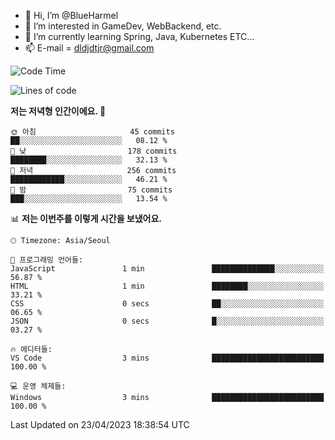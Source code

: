 - 👋 Hi, I’m @BlueHarmel
- 👀 I’m interested in GameDev, WebBackend, etc.
- 🌱 I’m currently learning Spring, Java, Kubernetes ETC...
- 📫 E-mail = dldjdtjr@gmail.com
  <!--START_SECTION:waka-->
![Code Time](http://img.shields.io/badge/Code%20Time-210%20hrs%2043%20mins-blue)

![Lines of code](https://img.shields.io/badge/%EC%A0%80%EB%8A%94%20%EC%97%AC%ED%83%9C%EA%B9%8C%EC%A7%80%20-38.2%20million%20%EC%A4%84%EC%9D%98%20%EC%BD%94%EB%93%9C%EB%A5%BC%20%EC%9E%91%EC%84%B1%ED%96%88%EC%96%B4%EC%9A%94.-blue)

**저는 저녁형 인간이에요. 🦉** 

```text
🌞 아침                     45 commits          ██░░░░░░░░░░░░░░░░░░░░░░░   08.12 % 
🌆 낮　                     178 commits         ████████░░░░░░░░░░░░░░░░░   32.13 % 
🌃 저녁                     256 commits         ████████████░░░░░░░░░░░░░   46.21 % 
🌙 밤　                     75 commits          ███░░░░░░░░░░░░░░░░░░░░░░   13.54 % 
```


📊 **저는 이번주를 이렇게 시간을 보냈어요.** 

```text
🕑︎ Timezone: Asia/Seoul

💬 프로그래밍 언어들: 
JavaScript               1 min               ██████████████░░░░░░░░░░░   56.87 % 
HTML                     1 min               ████████░░░░░░░░░░░░░░░░░   33.21 % 
CSS                      0 secs              ██░░░░░░░░░░░░░░░░░░░░░░░   06.65 % 
JSON                     0 secs              █░░░░░░░░░░░░░░░░░░░░░░░░   03.27 % 

🔥 에디터들: 
VS Code                  3 mins              █████████████████████████   100.00 % 

💻 운영 체제들: 
Windows                  3 mins              █████████████████████████   100.00 % 
```


 Last Updated on 23/04/2023 18:38:54 UTC
<!--END_SECTION:waka-->
<!---
BlueHarmel/BlueHarmel is a ✨ special ✨ repository because its `README.md` (this file) appears on your GitHub profile.
You can click the Preview link to take a look at your changes.
--->

